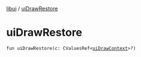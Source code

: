 [libui](README.md) / [uiDrawRestore](ui-draw-restore.md)

# uiDrawRestore

`fun uiDrawRestore(c: CValuesRef<`[`uiDrawContext`](ui-draw-context.md)`>?)`